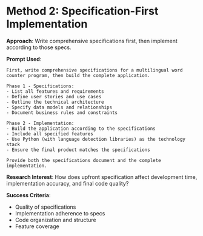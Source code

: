 # Method 2: Specification-First Implementation

**Approach**: Write comprehensive specifications first, then implement according to those specs.

**Prompt Used**:
```
First, write comprehensive specifications for a multilingual word counter program, then build the complete application.

Phase 1 - Specifications:
- List all features and requirements
- Define user stories and use cases
- Outline the technical architecture
- Specify data models and relationships
- Document business rules and constraints

Phase 2 - Implementation:
- Build the application according to the specifications
- Include all specified features
- Use Python (with language detection libraries) as the technology stack
- Ensure the final product matches the specifications

Provide both the specifications document and the complete implementation.
```

**Research Interest**: How does upfront specification affect development time, implementation accuracy, and final code quality?

**Success Criteria**:
- Quality of specifications
- Implementation adherence to specs
- Code organization and structure
- Feature coverage